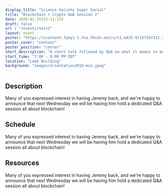 ```yaml
---
display_title: "Science Society Super Social"
title: "Blockchain + Crypto Q&A Session 2"
date: 2020-01-25T23:11:13Z
draft: false
url : "/events/test2"
layout: event
poster: "https://scontent.fymy1-1.fna.fbcdn.net/v/t1.6435-9/157547321_4365494690144819_9108691569817208054_n.png?_nc_cat=109&ccb=1-3&_nc_sid=730e14&_nc_ohc=dFv76GK5iJ4AX_VuUJX&_nc_ht=scontent.fymy1-1.fna&oh=3a0e98e29c5164bf8aa692100811c6de&oe=60E48A0F"
poster_cover: "contain"
poster_position: "center"
short_description: "A short talk followed by Q&A on what it means to be a Senior Engineer and what you can do now to prepare."
start_time: "7:00 - 8:00 PM EDT"
location: "Loeb Building"
background: "images/orientation2018-min.jpeg"
---
```


## Description

Many of you expressed interest in having Jeremy back, and we're happy to announce that next Wednesday we will be having him hold a dedicated Q&A session all about blockchain!

## Schedule

Many of you expressed interest in having Jeremy back, and we're happy to announce that next Wednesday we will be having him hold a dedicated Q&A session all about blockchain!

## Resources

Many of you expressed interest in having Jeremy back, and we're happy to announce that next Wednesday we will be having him hold a dedicated Q&A session all about blockchain!
